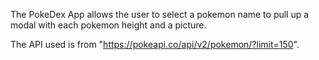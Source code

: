 The PokeDex App allows the user to select a pokemon name to pull up a modal with each pokemon height and a picture.

The API used is from "https://pokeapi.co/api/v2/pokemon/?limit=150".
